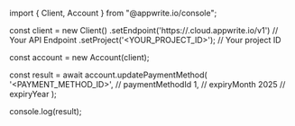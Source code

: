 import { Client, Account } from "@appwrite.io/console";

const client = new Client()
    .setEndpoint('https://<REGION>.cloud.appwrite.io/v1') // Your API Endpoint
    .setProject('<YOUR_PROJECT_ID>'); // Your project ID

const account = new Account(client);

const result = await account.updatePaymentMethod(
    '<PAYMENT_METHOD_ID>', // paymentMethodId
    1, // expiryMonth
    2025 // expiryYear
);

console.log(result);
